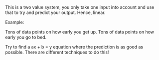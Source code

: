 This is a two value system, you only take one input into account and use that to try and predict your output. Hence, linear.

Example:

Tons of data points on how early you get up.
Tons of data points on how early you go to bed.

Try to find a ax + b = y equation where the prediction is as good as possible.
There are different techniques to do this!